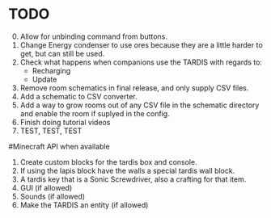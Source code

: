 # TODO
0. Allow for unbinding command from buttons.
1. Change Energy condenser to use ores because they are a little harder to get, but can still be used.
2. Check what happens when companions use the TARDIS with regards to:
   - Recharging
   - Update
3. Remove room schematics in final release, and only supply CSV files.
4. Add a schematic to CSV converter.
5. Add a way to grow rooms out of any CSV file in the schematic directory and enable the room if suplyed in the config.
6. Finish doing tutorial videos
7. TEST, TEST, TEST

#Minecraft API when available
1. Create custom blocks for the tardis box and console.
2. If using the lapis block have the walls a special tardis wall block.
3. A tardis key that is a Sonic Screwdriver, also a crafting for that item.
4. GUI (if allowed)
5. Sounds (if allowed)
6. Make the TARDIS an entity (if allowed)
